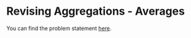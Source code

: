 # Revising Aggregations - Averages

You can find the problem statement [here](https://www.hackerrank.com/challenges/revising-aggregations-the-average-function/problem?isFullScreen=false).
